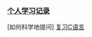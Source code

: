 ### [个人学习记录](https://docs.qq.com/sheet/DSW1YcE1aaHhGaUVZ?tab=BB08J2)

[如何科学地提问]
[复习C语言](./预学习/复习C语言/ex0-18/README.md)